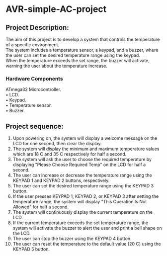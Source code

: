 # AVR-simple-AC-project
## Project Description:
The aim of this project is to develop a system that controls the temperature of a specific environment.<br />
The system includes a temperature sensor, a keypad, and a buzzer, where the user can set the desired temperature range using the keypad.<br />
When the temperature exceeds the set range, the buzzer will activate, warning the user about the temperature increase.<br />
### Hardware Components
ATmega32 Microcontroller.<br />
• LCD.<br />
• Keypad.<br />
• Temperature sensor.<br />
• Buzzer.<br />
## Project sequence:
1. Upon powering on, the system will display a welcome message on the LCD for one second, then clear the display.<br />
2. The system will display the minimum and maximum temperature values which are 18 C and 35 C respectively for half a second.<br />
3. The system will ask the user to choose the required temperature by displaying "Please Choose Required Temp" on the LCD for half a second.<br />
4. The user can increase or decrease the temperature range using the KEYPAD 1 and KEYPAD 2 buttons, respectively.<br />
5. The user can set the desired temperature range using the KEYPAD 3 button.<br />
6. If the user presses KEYPAD 1, KEYPAD 2, or KEYPAD 3 after setting the temperature range, the system will display "This Operation Is Not Allowed" for half a second.<br />
7. The system will continuously display the current temperature on the LCD.<br />
8. If the current temperature exceeds the set temperature range, the system will activate the buzzer to alert the user and print a bell shape on the LCD.<br />
9. The user can stop the buzzer using the KEYPAD 4 button.<br />
10. The user can reset the temperature to the default value (20 C) using the KEYPAD 5 button.<br />
